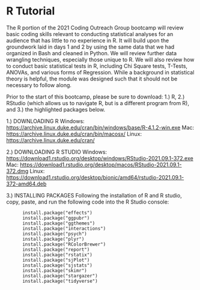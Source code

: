 # R Tutorial

The R portion of the 2021 Coding Outreach Group bootcamp will review basic coding skills relevant to conducting statistical analyses for an audience that has little to no experience in R. It will build upon the groundwork laid in days 1 and 2 by using the same data that we had organized in Bash and cleaned in Python. We will review further data wrangling techniques, especially those unique to R. We will also review how to conduct basic statistical tests in R, including Chi Square tests, T-Tests, ANOVAs, and various forms of Regression. While a background in statistical theory is helpful, the module was designed such that it should not be necessary to follow along.

Prior to the start of this bootcamp, please be sure to download:  1.) R, 2.) RStudio (which allows us to navigate R, but is a different program from R), and 3.) the highlighted packages below. 

1.)      DOWNLOADING R
         Windows: https://archive.linux.duke.edu/cran/bin/windows/base/R-4.1.2-win.exe
         Mac: https://archive.linux.duke.edu/cran/bin/macosx/
         Linux: https://archive.linux.duke.edu/cran/


         
2.)      DOWNLOADING R STUDIO
         Windows: https://download1.rstudio.org/desktop/windows/RStudio-2021.09.1-372.exe
         Mac: https://download1.rstudio.org/desktop/macos/RStudio-2021.09.1-372.dmg
         Linux: https://download1.rstudio.org/desktop/bionic/amd64/rstudio-2021.09.1-372-amd64.deb

3.)      INSTALLING PACKAGES
         Following the installation of R and R studio, copy, paste, and run the following code into the R Studio console:

          install.package("effects")  
          install.package("ggpubr")  
          install.package("ggthemes")  
          install.package("interactions")  
          install.package("psych")  
          install.package("plyr")  
          install.package("RColorBrewer")  
          install.package("report")  
          install.package("rstatix")  
          install.package("sjPlot")  
          install.package("sjstats")  
          install.package("skimr")  
          install.package("stargazer")  
          install.package("tidyverse")  
